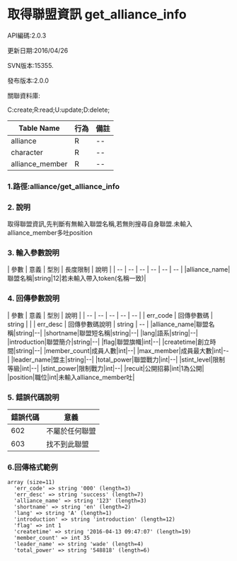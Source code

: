 # 取得聯盟資訊 get_alliance_info



API編碼:2.0.3

> 


更新日期:2016/04/26

> 

SVN版本:15355.

> 

發布版本:2.0.0


關聯資料庫:

C:create;R:read;U:update;D:delete;

|Table Name|行為|備註|
|--|--|--|
|alliance|R|--|
|character|R|--|
|alliance_member|R|--|

### 1.路徑:alliance/get_alliance_info

### 2. 說明

取得聯盟資訊,先判斷有無輸入聯盟名稱,若無則搜尋自身聯盟.未輸入alliance_member多吐position
### 3. 輸入參數說明


| 參數 | 意義 | 型別 | 長度限制 | 說明 |
| -- | -- | -- | -- | -- | -- |
|alliance_name|聯盟名稱|string|12|若未輸入帶入token(名稱一致)|


### 4. 回傳參數說明
| 參數 | 意義 | 型別 | 說明 |
| -- | -- | -- | -- | -- |
| err_code | 回傳參數碼 | string |  |
| err_desc | 回傳參數碼說明 | string | -- |
|alliance_name|聯盟名稱|string|--|
|shortname|聯盟短名稱|string|--|
|lang|語系|string|--|
|introduction|聯盟簡介|string|--|
|flag|聯盟旗幟|int|--|
|createtime|創立時間|string|--|
|member_count|成員人數|int|--|
|max_member|成員最大數|int|--|
|leader_name|盟主|string|--|
|total_power|聯盟戰力|int|--|
|stint_level|限制等級|int|--|
|stint_power|限制戰力|int|--|
|recuit|公開招募|int|1為公開|
|position|職位|int|未輸入alliance_member吐|


### 5. 錯誤代碼說明
|錯誤代碼|意義|
|--|--|
|602|不屬於任何聯盟|
|603|找不到此聯盟|

### 6.回傳格式範例

```
array (size=11)
  'err_code' => string '000' (length=3)
  'err_desc' => string 'success' (length=7)
  'alliance_name' => string '123' (length=3)
  'shortname' => string 'en' (length=2)
  'lang' => string 'A' (length=1)
  'introduction' => string 'introduction' (length=12)
  'flag' => int 1
  'createtime' => string '2016-04-13 09:47:07' (length=19)
  'member_count' => int 35
  'leader_name' => string 'wade' (length=4)
  'total_power' => string '548818' (length=6)
```

